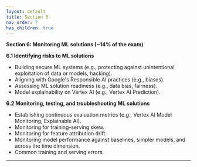 ```yaml
---
layout: default
title: Section 6
nav_order: 7
has_children: true
---
```



**Section 6: Monitoring ML solutions (~14% of the exam)**

**6.1 Identifying risks to ML solutions**

* Building secure ML systems (e.g., protecting against unintentional exploitation of data or models, hacking).
* Aligning with Google's Responsible AI practices (e.g., biases).
* Assessing ML solution readiness (e.g., data bias, fairness).
* Model explainability on Vertex AI (e.g., Vertex AI Prediction).

**6.2 Monitoring, testing, and troubleshooting ML solutions**

* Establishing continuous evaluation metrics (e.g., Vertex AI Model Monitoring, Explainable AI).
* Monitoring for training-serving skew.
* Monitoring for feature attribution drift.
* Monitoring model performance against baselines, simpler models, and across the time dimension.
* Common training and serving errors. 
  
---